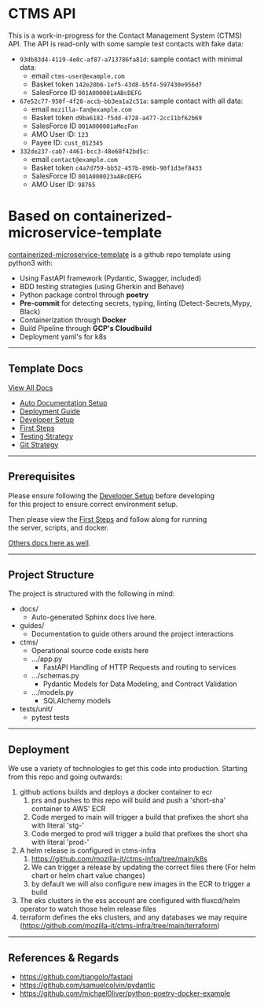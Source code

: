 # CTMS API

This is a work-in-progress for the Contact Management System (CTMS) API.
The API is read-only with some sample test contacts with fake data:

* ``93db83d4-4119-4e0c-af87-a713786fa81d``:
  sample contact with minimal data:
  - email ``ctms-user@example.com``
  - Basket token ``142e20b6-1ef5-43d8-b5f4-597430e956d7``
  - SalesForce ID ``001A000001aABcDEFG``
* ``67e52c77-950f-4f28-accb-bb3ea1a2c51a``:
  sample contact with all data:
  - email ``mozilla-fan@example.com``
  - Basket token ``d9ba6182-f5dd-4728-a477-2cc11bf62b69``
  - SalesForce ID ``001A000001aMozFan``
  - AMO User ID: ``123``
  - Payee ID: ``cust_012345``
* ``332de237-cab7-4461-bcc3-48e68f42bd5c``:
  - email ``contact@example.com``
  - Basket token ``c4a7d759-bb52-457b-896b-90f1d3ef8433``
  - SalesForce ID ``001A000023aABcDEFG``
  - AMO User ID: ``98765``

# Based on containerized-microservice-template

[containerized-microservice-template](https://github.com/mozilla-it/containerized-microservice-template)
is a github repo template using python3 with:

 - Using FastAPI framework (Pydantic, Swagger, included)
 - BDD testing strategies (using Gherkin and Behave)
 - Python package control through **poetry**
 - **Pre-commit** for detecting secrets, typing, linting (Detect-Secrets,Mypy, Black)
 - Containerization through **Docker**
 - Build Pipeline through **GCP's Cloudbuild**
 - Deployment yaml's for k8s

---
## Template Docs

[View All Docs](./guides/)
- [Auto Documentation Setup](guides/auto_documentation.md)
- [Deployment Guide](guides/deployment_guide.md)
- [Developer Setup](guides/developer_setup.md)
- [First Steps](guides/first_steps.md)
- [Testing Strategy](guides/testing_strategy.md)
- [Git Strategy](guides/git_strategy.md)

---
## Prerequisites

Please ensure following the [Developer Setup](guides/developer_setup.md) before developing \
for this project to ensure correct environment setup.

Then please view the [First Steps](guides/first_steps.md) and follow along for running \
the server, scripts, and docker.

[Others docs here as well](./guides/).

---
## Project Structure

The project is structured with the following in mind:

- docs/
    - Auto-generated Sphinx docs live here.
- guides/
    - Documentation to guide others around the project interactions
- ctms/
    - Operational source code exists here
    - .../app.py
        - FastAPI Handling of HTTP Requests and routing to services
    - .../schemas.py
        - Pydantic Models for Data Modeling, and Contract Validation
    - .../models.py
        - SQLAlchemy models
- tests/unit/
    - pytest tests

---
## Deployment

We use a variety of technologies to get this code into production.  Starting from this repo and going outwards:

1. github actions builds and deploys a docker container to ecr
    1. prs and pushes to this repo will build and push a 'short-sha' container to AWS' ECR
    1. Code merged to main will trigger a build that prefixes the short sha with literal 'stg-'
    1. Code merged to prod will trigger a build that prefixes the short sha with literal 'prod-'
1. A helm release is configured in ctms-infra 
    1. https://github.com/mozilla-it/ctms-infra/tree/main/k8s
    1. We can trigger a release by updating the correct files there (For helm chart or helm chart value changes)
    1. by default we will also configure new images in the ECR to trigger a build
1. The eks clusters in the ess account are configured with fluxcd/helm operator to watch those helm release files
1. terraform defines the eks clusters, and any databases we may require (https://github.com/mozilla-it/ctms-infra/tree/main/terraform)

---
## References & Regards
- https://github.com/tiangolo/fastapi
- https://github.com/samuelcolvin/pydantic
- https://github.com/michael0liver/python-poetry-docker-example
